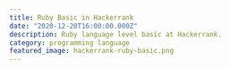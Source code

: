 ```yaml
---
title: Ruby Basic in Hackerrank
date: "2020-12-20T16:00:00.000Z"
description: Ruby language level basic at Hackerrank.
category: programming language
featured_image: hackerrank-ruby-basic.png
---
```

